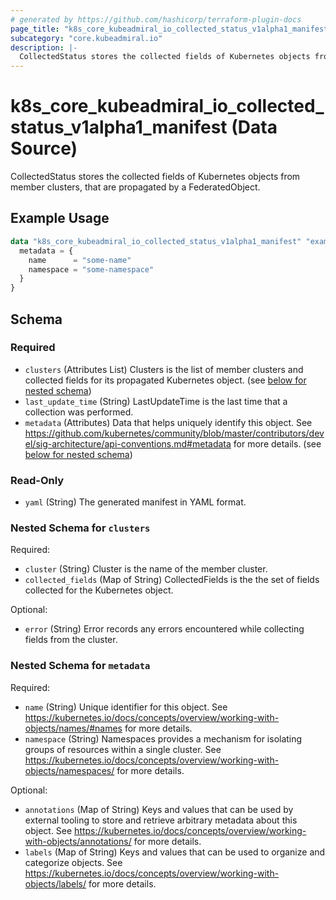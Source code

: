 ```yaml
---
# generated by https://github.com/hashicorp/terraform-plugin-docs
page_title: "k8s_core_kubeadmiral_io_collected_status_v1alpha1_manifest Data Source - terraform-provider-k8s"
subcategory: "core.kubeadmiral.io"
description: |-
  CollectedStatus stores the collected fields of Kubernetes objects from member clusters, that are propagated by a FederatedObject.
---
```


# k8s_core_kubeadmiral_io_collected_status_v1alpha1_manifest (Data Source)

CollectedStatus stores the collected fields of Kubernetes objects from member clusters, that are propagated by a FederatedObject.

## Example Usage

```terraform
data "k8s_core_kubeadmiral_io_collected_status_v1alpha1_manifest" "example" {
  metadata = {
    name      = "some-name"
    namespace = "some-namespace"
  }
}
```

<!-- schema generated by tfplugindocs -->
## Schema

### Required

- `clusters` (Attributes List) Clusters is the list of member clusters and collected fields for its propagated Kubernetes object. (see [below for nested schema](#nestedatt--clusters))
- `last_update_time` (String) LastUpdateTime is the last time that a collection was performed.
- `metadata` (Attributes) Data that helps uniquely identify this object. See https://github.com/kubernetes/community/blob/master/contributors/devel/sig-architecture/api-conventions.md#metadata for more details. (see [below for nested schema](#nestedatt--metadata))

### Read-Only

- `yaml` (String) The generated manifest in YAML format.

<a id="nestedatt--clusters"></a>
### Nested Schema for `clusters`

Required:

- `cluster` (String) Cluster is the name of the member cluster.
- `collected_fields` (Map of String) CollectedFields is the the set of fields collected for the Kubernetes object.

Optional:

- `error` (String) Error records any errors encountered while collecting fields from the cluster.


<a id="nestedatt--metadata"></a>
### Nested Schema for `metadata`

Required:

- `name` (String) Unique identifier for this object. See https://kubernetes.io/docs/concepts/overview/working-with-objects/names/#names for more details.
- `namespace` (String) Namespaces provides a mechanism for isolating groups of resources within a single cluster. See https://kubernetes.io/docs/concepts/overview/working-with-objects/namespaces/ for more details.

Optional:

- `annotations` (Map of String) Keys and values that can be used by external tooling to store and retrieve arbitrary metadata about this object. See https://kubernetes.io/docs/concepts/overview/working-with-objects/annotations/ for more details.
- `labels` (Map of String) Keys and values that can be used to organize and categorize objects. See https://kubernetes.io/docs/concepts/overview/working-with-objects/labels/ for more details.
